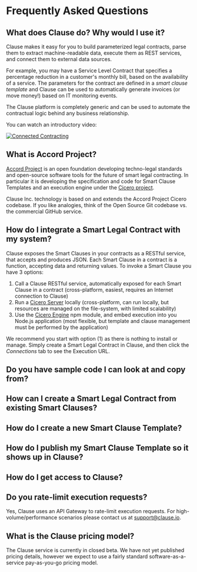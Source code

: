 # Frequently Asked Questions

## What does Clause do? Why would I use it?

Clause makes it easy for you to build parameterized legal contracts, parse them to extract machine-readable data, execute them as REST services, and connect them to external data sources.

For example, you may have a Service Level Contract that specifies a percentage reduction in a customer's monthly bill, based on the availability of a service. The parameters for the contract are defined in a _smart clause template_ and Clause can be used to automatically generate invoices (or move money!) based on IT monitoring events.

The Clause platform is completely generic and can be used to automate the contractual logic behind any business relationship.

You can watch an introductory video:

[![Connected Contracting](https://img.youtube.com/vi/cmmq-JBMbbQ/0.jpg)](http://www.youtube.com/watch?v=cmmq-JBMbbQ)

## What is Accord Project?

[Accord Project](https://www.accordproject.org) is an open foundation developing techno-legal standards and open-source software tools for the future of smart legal contracting. In particular it is developing the specification and code for Smart Clause Templates and an execution engine under the [Cicero project](https://github.com/accordproject/cicero).

Clause Inc. technology is based on and extends the Accord Project Cicero codebase. If you like analogies, think of the Open Source Git codebase vs. the commercial GitHub service.

## How do I integrate a Smart Legal Contract with my system?

Clause exposes the Smart Clauses in your contracts as a RESTful service, that accepts and produces JSON. Each Smart Clause in a contract is a function, accepting data and returning values. To invoke a Smart Clause you have 3 options:

1. Call a Clause RESTful service, automatically exposed for each Smart Clause in a contract (cross-platform, easiest, requires an Internet connection to Clause)
2. Run a [Cicero Server](https://github.com/accordproject/cicero/tree/master/packages/cicero-server) locally (cross-platform, can run locally, but resources are managed on the file-system, with limited scalability)
3. Use the [Cicero Engine](https://github.com/accordproject/cicero/tree/master/packages/cicero-engine) npm module, and embed execution into you Node.js application (most flexible, but template and clause management must be performed by the application)

We recommend you start with option (1) as there is nothing to install or manage. Simply create a Smart Legal Contract in Clause, and then click the _Connections_ tab to see the Execution URL.

## Do you have sample code I can look at and copy from?

## How can I create a Smart Legal Contract from existing Smart Clauses?

## How do I create a new Smart Clause Template?

## How do I publish my Smart Clause Template so it shows up in Clause?

## How do I get access to Clause?

## Do you rate-limit execution requests?

Yes, Clause uses an API Gateway to rate-limit execution requests. For high-volume/performance scenarios please contact us at support@clause.io.

## What is the Clause pricing model?

The Clause service is currently in closed beta. We have not yet published pricing details, however we expect to use a fairly standard software-as-a-service pay-as-you-go pricing model.
